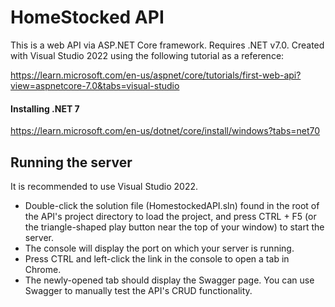 # HomeStocked API

This is a web API via ASP.NET Core framework.
Requires .NET v7.0.
Created with Visual Studio 2022 using the following tutorial as a reference:

https://learn.microsoft.com/en-us/aspnet/core/tutorials/first-web-api?view=aspnetcore-7.0&tabs=visual-studio

#### Installing .NET 7

https://learn.microsoft.com/en-us/dotnet/core/install/windows?tabs=net70

## Running the server

It is recommended to use Visual Studio 2022. 

* Double-click the solution file (HomestockedAPI.sln) found in the root of the API's project directory to load the project, and press CTRL + F5 (or the triangle-shaped play button near the top of your window) to start the server.
* The console will display the port on which your server is running.
* Press CTRL and left-click the link in the console to open a tab in Chrome.
* The newly-opened tab should display the Swagger page. You can use Swagger to manually test the API's CRUD functionality.
